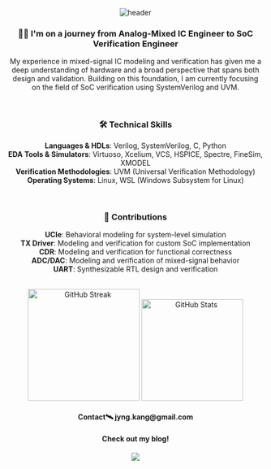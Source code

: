 <div align="center">
  
![header](https://capsule-render.vercel.app/api?type=venom&color=auto&height=300&section=header&text=Navigating%20the%20SoC%20Universe%20&fontSize=60)
</div> 
<div align="center">
  <h3>🧑‍🚀 I'm on a journey from Analog-Mixed IC Engineer to SoC Verification Engineer</h3>
  <p align="center"> My experience in mixed-signal IC modeling and verification has given me a deep understanding of hardware and a broad perspective that spans both design and validation. Building on this foundation, I am currently focusing on the field of SoC verification using SystemVerilog and UVM.</p>
  
<br>  

<div align="center">
  <h3>🛠️ Technical Skills</h3>
</div>
<p align="center">
  <b>Languages & HDLs</b>: Verilog, SystemVerilog, C, Python<br>
  <b>EDA Tools & Simulators</b>: Virtuoso, Xcelium, VCS, HSPICE, Spectre, FineSim, XMODEL<br>
  <b>Verification Methodologies</b>: UVM (Universal Verification Methodology)<br>
  <b>Operating Systems</b>: Linux, WSL (Windows Subsystem for Linux)
</p>
  
<br>  
<div align="center">
  <h3>🌌 Contributions</h3>
</div>
<p align="center">
    <b>UCIe</b>: Behavioral modeling for system-level simulation<br>
    <b>TX Driver</b>: Modeling and verification for custom SoC implementation<br>
    <b>CDR</b>: Modeling and verification for functional correctness<br>
    <b>ADC/DAC</b>: Modeling and verification of mixed-signal behavior<br>
    <b>UART</b>: Synthesizable RTL design and verification<br>
</p>
<br>
<div align="center">
<img src="https://github-readme-streak-stats-seven-azure.vercel.app?user=arkrg&card_width=400&short_numbers=true" alt="GitHub Streak" height="220"/>
<img src="https://github-readme-stats.vercel.app/api/top-langs/?username=arkrg&layout=donut" alt="GitHub Stats" height="200"/>
</div>
  <div align="center">
  <h4>Contact🛰️ jyng.kang@gmail.com</h4> 
                       
  </div>
<div align="center">
  <h4> Check out my blog!</h4>
</div>
<p align="center">
  <a href="https://arkrg.tistory.com/" target="_blank"> <img src="https://img.shields.io/badge/-EC4815.svg?style=flat-square&logo=tistory&logoColor=white"/> </a>
</p> 
  
  

